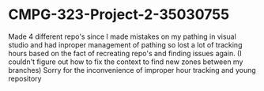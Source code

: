 # CMPG-323-Project-2-35030755

































Made 4 different repo's since I made mistakes on my pathing in visual studio and had inproper management of pathing so lost a lot of tracking hours based on the fact of recreating repo's and finding issues again. (I couldn't figure out how to fix the context to find new zones between my branches) 
Sorry for the inconvenience of improper hour tracking and young repository
